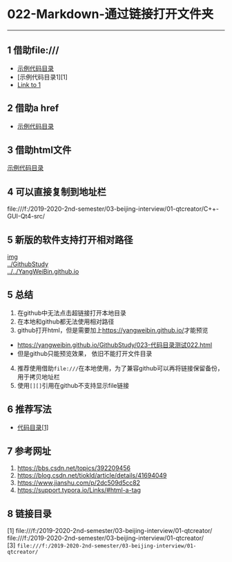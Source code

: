 # 022-Markdown-通过链接打开文件夹  
---
## 1 借助file:///   
- [示例代码目录](file:///f:/2019-2020-2nd-semester/03-beijing-interview/01-qtcreator/src/)     
- [示例代码目录1][1]   
- <a href="#1">Link to 1</a>

## 2 借助a href   
- <a href="file:///f:/2019-2020-2nd-semester/03-beijing-interview/01-qtcreator/src/">示例代码目录</a>   

## 3 借助html文件  
[示例代码目录](./023-代码目录测试022.html)    

## 4 可以直接复制到地址栏  
file:///f:/2019-2020-2nd-semester/03-beijing-interview/01-qtcreator/C++-GUI-Qt4-src/   

## 5 新版的软件支持打开相对路径  
[img](./img)   
[../GithubStudy](../GithubStudy)   
[../../YangWeiBin.github.io](../../YangWeiBin.github.io)   

## 5 总结  

1. 在github中无法点击超链接打开本地目录    
2. 在本地和github都无法使用相对路径    
3. github打开html，但是需要加上<https://yangweibin.github.io/>才能预览   
  - https://yangweibin.github.io/GithubStudy/023-代码目录测试022.html   
  - 但是github只能预览效果， 依旧不能打开文件目录   
4. 推荐使用借助`file:///`在本地使用，为了兼容github可以再将链接保留备份，用于拷贝地址栏   
5. 使用`[][]`引用在github不支持显示file链接   
## 6 推荐写法

- [代码目录](file:///f:/2019-2020-2nd-semester/03-beijing-interview/01-qtcreator/C++-GUI-Qt4-src/)<a href="#1">[1]</a>   


## 7 参考网址

1. <https://bbs.csdn.net/topics/392209456>   
2. https://blog.csdn.net/tiokld/article/details/41694049  
3. https://www.jianshu.com/p/2dc509d5cc82     
4. https://support.typora.io/Links/#html-a-tag    


## 8 链接目录  
<a name="1"></a> [1] file:///f:/2019-2020-2nd-semester/03-beijing-interview/01-qtcreator/   
<a name="2"></a> file:///f:/2019-2020-2nd-semester/03-beijing-interview/01-qtcreator/   
<a name="3"></a> [3] `file:///f:/2019-2020-2nd-semester/03-beijing-interview/01-qtcreator/ `    


